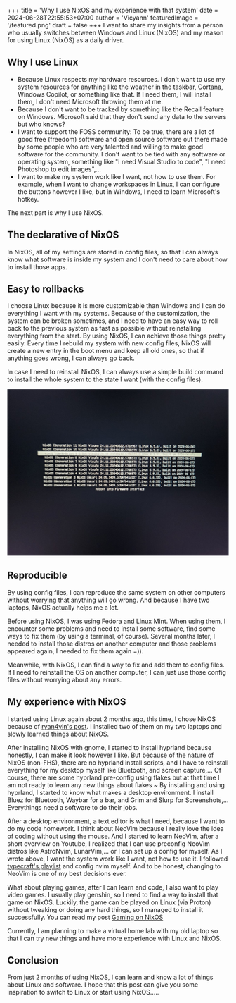 +++
title = 'Why I use NixOS and my experience with that system'
date = 2024-06-28T22:55:53+07:00
author = 'Vicyann'
featuredImage = '/featured.png'
draft = false
+++
I want to share my insights from a person who usually switches between Windows and Linux (NixOS) and my reason for using Linux (NixOS) as a daily driver.
## Why I use Linux
- Because Linux respects my hardware resources. I don't want to use my system resources for anything like the weather in the taskbar, Cortana, Windows Copilot, or something like that. If I need them, I will install them, I don't need Microsoft throwing them at me.
- Because I don't want to be tracked by something like the Recall feature on Windows. Microsoft said that they don't send any data to the servers but who knows? 
- I want to support the FOSS community: To be true, there are a lot of good free (freedom) software and open source software out there made by some people who are very talented and willing to make good software for the community. I don't want to be tied with any software or operating system, something like "I need Visual Studio to code", "I need Photoshop to edit images",...
- I want to make my system work like I want, not how to use them. For example, when I want to change workspaces in Linux, I can configure the buttons however I like, but in Windows, I need to learn Microsoft's hotkey.

The next part is why I use NixOS.
## The declarative of NixOS
In NixOS, all of my settings are stored in config files, so that I can always know what software is inside my system and I don't need to care about how to install those apps.
## Easy to rollbacks
I choose Linux because it is more customizable than Windows and I can do everything I want with my systems. Because of the customization, the system can be broken sometimes, and I need to have an easy way to roll back to the previous system as fast as possible without reinstalling everything from the start. By using NixOS, I can achieve those things pretty easily. Every time I rebuild my system with new config files, NixOS will create a new entry in the boot menu and keep all old ones, so that if anything goes wrong, I can always go back.

In case I need to reinstall NixOS, I can always use a simple build command to install the whole system to the state I want (with the config files).

![Boot Entries](boot_entry.jpg)

## Reproducible
By using config files, I can reproduce the same system on other computers without worrying that anything will go wrong. And because I have two laptops, NixOS actually helps me a lot.

Before using NixOS, I was using Fedora and Linux Mint. When using them, I encounter some problems and need to install some software, find some ways to fix them (by using a terminal, of course). Several months later, I needed to install those distros on another computer and those problems appeared again, I needed to fix them again =)).

Meanwhile, with NixOS, I can find a way to fix and add them to config files. If I need to reinstall the OS on another computer, I can just use those config files without worrying about any errors.

## My experience with NixOS
I started using Linux again about 2 months ago, this time, I chose NixOS because of [ryan4yin's post](https://thiscute.world/en/posts/my-experience-of-nixos/). I installed two of them on my two laptops and slowly learned things about NixOS.

After installing  NixOS with gnome, I started to install hyprland because honestly, I can make it look however I like. But because of the nature of NixOS (non-FHS), there are no hyprland install scripts, and I have to reinstall everything for my desktop myself like Bluetooth, and screen capture,... Of course, there are some hyprland pre-config using flakes but at that time I am not ready to learn any new things about flakes ~ 
By installing and using hyprland, I started to know what makes a desktop environment. I install Bluez for Bluetooth, Waybar for a bar, and Grim and Slurp for Screenshots,... Everythings need a software to do their jobs.

After a desktop environment, a text editor is what I need, because I want to do my code homework. I think about NeoVim because I really love the idea of coding without using the mouse. And I started to learn NeoVim, after a short overview on Youtube, I realized that I can use preconfig NeoVim distros like AstroNvim, LunarVim,... or I can set up a config for myself. As I wrote above, I want the system work like I want, not how to use it. I followed [typecraft's playlist](https://youtube.com/playlist?list=PLsz00TDipIffreIaUNk64KxTIkQaGguqn) and config nvim myself. And to be honest, changing to NeoVim is one of my best decisions ever.

What about playing games, after I can learn and code, I also want to play video games. I usually play genshin, so I need to find a way to install that game on NixOS. Luckily, the game can be played on Linux (via Proton) without tweaking or doing any hard things, so I managed to install it successfully. You can read my post [Gaming on NixOS](https://vinhphamthanh.dev/posts/gaming-on-nixos/)

Currently, I am planning to make a virtual home lab with my old laptop so that I can try new things and have more experience with Linux and NixOS.

## Conclusion
From just 2 months of using NixOS, I can learn and know a lot of things about Linux and software. I hope that this post can give you some inspiration to switch to Linux or start using NixOS.....

